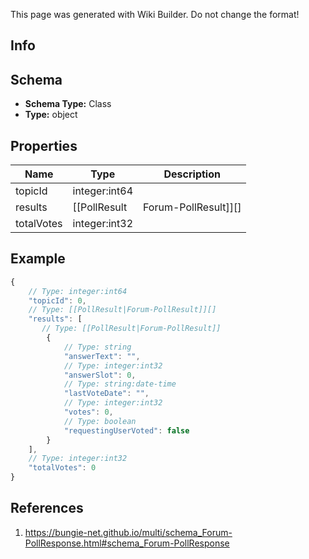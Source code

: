 <span class="wiki-builder">This page was generated with Wiki Builder. Do not change the format!</span>

## Info

## Schema
* **Schema Type:** Class
* **Type:** object

## Properties
Name | Type | Description
---- | ---- | -----------
topicId | integer:int64 | 
results | [[PollResult|Forum-PollResult]][] | 
totalVotes | integer:int32 | 

## Example
```javascript
{
    // Type: integer:int64
    "topicId": 0,
    // Type: [[PollResult|Forum-PollResult]][]
    "results": [
       // Type: [[PollResult|Forum-PollResult]]
        {
            // Type: string
            "answerText": "",
            // Type: integer:int32
            "answerSlot": 0,
            // Type: string:date-time
            "lastVoteDate": "",
            // Type: integer:int32
            "votes": 0,
            // Type: boolean
            "requestingUserVoted": false
        }
    ],
    // Type: integer:int32
    "totalVotes": 0
}

```

## References
1. https://bungie-net.github.io/multi/schema_Forum-PollResponse.html#schema_Forum-PollResponse
